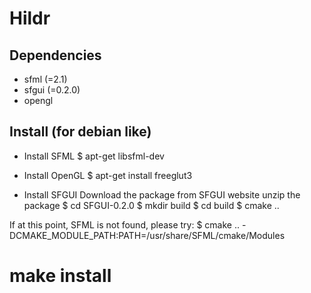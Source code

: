 Hildr
=====

Dependencies
------------

- sfml (=2.1)
- sfgui (=0.2.0)
- opengl

Install (for debian like)
------------

- Install SFML
$ apt-get libsfml-dev

- Install OpenGL
$ apt-get install freeglut3

- Install SFGUI
Download the package from SFGUI website
unzip the package
$ cd SFGUI-0.2.0
$ mkdir build
$ cd build
$ cmake ..

If at this point, SFML is not found, please try:
$ cmake .. -DCMAKE_MODULE_PATH:PATH=/usr/share/SFML/cmake/Modules

# make install

